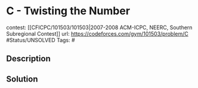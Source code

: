 # C - Twisting the Number

contest: [[CFICPC/101503/101503|2007-2008 ACM-ICPC, NEERC, Southern Subregional Contest]]
url: https://codeforces.com/gym/101503/problem/C
#Status/UNSOLVED
Tags: #

## Description

## Solution

